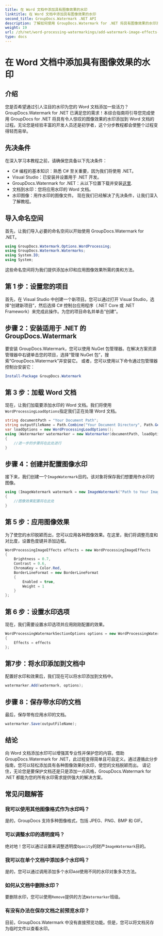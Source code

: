 ```yaml
---
title: 在 Word 文档中添加具有图像效果的水印
linktitle: 在 Word 文档中添加具有图像效果的水印
second_title: GroupDocs.Watermark .NET API
description: 了解如何使用 GroupDocs.Watermark for .NET 将具有图像效果的水印添加到 Word 文档。按照我们的分步指南获得令人惊叹的结果。
weight: 19
url: /zh/net/word-processing-watermarkings/add-watermark-image-effects-word-docs/
type: docs
---
```

# 在 Word 文档中添加具有图像效果的水印

## 介绍
您是否希望通过引人注目的水印为您的 Word 文档添加一些活力？ GroupDocs.Watermark for .NET 已满足您的需求！本综合指南将引导您完成使用 GroupDocs for .NET 将具有令人惊叹的图像效果的水印添加到 Word 文档的过程。无论您是经验丰富的开发人员还是初学者，这个分步教程都会使整个过程变得轻而易举。
## 先决条件
在深入学习本教程之前，请确保您具备以下先决条件：
- C# 编程的基本知识：熟悉 C# 至关重要，因为我们将使用 .NET。
- Visual Studio：已安装并设置用于 .NET 开发。
-  GroupDocs.Watermark for .NET：从以下位置下载并安装[这里](https://releases.groupdocs.com/Watermark/net/).
- 文档到水印：您将应用水印的 Word 文档。
- 水印图像：用作水印的图像文件。
现在我们已经解决了先决条件，让我们深入了解教程。
## 导入命名空间
首先，让我们导入必要的命名空间以开始使用 GroupDocs.Watermark for .NET。
```csharp
using GroupDocs.Watermark.Options.WordProcessing;
using GroupDocs.Watermark.Watermarks;
using System.IO;
using System;
```
这些命名空间将为我们提供添加水印和应用图像效果所需的类和方法。
## 第 1 步：设置您的项目
首先，在 Visual Studio 中创建一个新项目。您可以通过打开 Visual Studio，选择“创建新项目”，然后选择 C# 控制台应用程序（.NET Core 或 .NET Framework）来完成此操作。为您的项目命名并单击“创建”。
## 步骤 2：安装适用于 .NET 的 GroupDocs.Watermark
要安装 GroupDocs.Watermark，您可以使用 NuGet 包管理器。在解决方案资源管理器中右键单击您的项目，选择“管理 NuGet 包”，搜索“GroupDocs.Watermark”并安装它。
或者，您可以使用以下命令通过包管理器控制台安装它：
```powershell
Install-Package GroupDocs.Watermark
```
## 第 3 步：加载 Word 文档
现在，让我们加载要添加水印的 Word 文档。我们将使用`WordProcessingLoadOptions`指定我们正在处理 Word 文档。
```csharp
string documentPath = "Your Document Path";
string outputFileName = Path.Combine("Your Document Directory", Path.GetFileName(documentPath));
var loadOptions = new WordProcessingLoadOptions();
using (Watermarker watermarker = new Watermarker(documentPath, loadOptions))
{
    //进一步的步骤将在此处进行
}
```
## 步骤 4：创建并配置图像水印
接下来，我们创建一个`ImageWatermark`目的。该对象将保存我们想要用作水印的图像。
```csharp
using (ImageWatermark watermark = new ImageWatermark("Path to Your Image"))
{
    //图像效果配置将在此处
}
```
## 第 5 步：应用图像效果
为了使您的水印脱颖而出，您可以应用各种图像效果。在这里，我们将调整亮度和对比度，设置色度键并添加边框。
```csharp
WordProcessingImageEffects effects = new WordProcessingImageEffects
{
    Brightness = 0.7,
    Contrast = 0.6,
    ChromaKey = Color.Red,
    BorderLineFormat = new BorderLineFormat
    {
        Enabled = true,
        Weight = 1
    }
};
```
## 第 6 步：设置水印选项
现在，我们需要设置水印选项并应用刚刚配置的效果。
```csharp
WordProcessingWatermarkSectionOptions options = new WordProcessingWatermarkSectionOptions
{
    Effects = effects
};
```
## 第7步：将水印添加到文档中
配置好水印和效果后，我们现在可以将水印添加到文档中。
```csharp
watermarker.Add(watermark, options);
```
## 步骤 8：保存带水印的文档
最后，保存带有应用水印的文档。 
```csharp
watermarker.Save(outputFileName);
```
## 结论
向 Word 文档添加水印可以增强其专业性并保护您的内容。借助 GroupDocs.Watermark for .NET，此过程变得简单且可自定义。通过遵循此分步指南，您可以轻松添加具有各种图像效果的水印，使您的文档脱颖而出。 
请记住，无论您是要保护文档还是只是添加一点风格，GroupDocs.Watermark for .NET 都能为您的所有水印需求提供强大的解决方案。 
## 常见问题解答
### 我可以使用其他图像格式作为水印吗？
是的，GroupDocs 支持多种图像格式，包括 JPEG、PNG、BMP 和 GIF。
### 可以调整水印的透明度吗？
绝对地！您可以通过设置来调整透明度`Opacity`的财产`ImageWatermark`目的。
### 我可以在单个文档中添加多个水印吗？
是的，您可以通过调用添加多个水印`Add`使用不同的水印对象多次方法。
### 如何从文档中删除水印？
要删除水印，您可以使用`Remove`提供的方法`Watermarker`班级。
### 有没有办法在保存文档之前预览水印？
目前，GroupDocs.Watermark 中没有直接预览功能。但是，您可以将文档另存为临时文件以查看水印。
